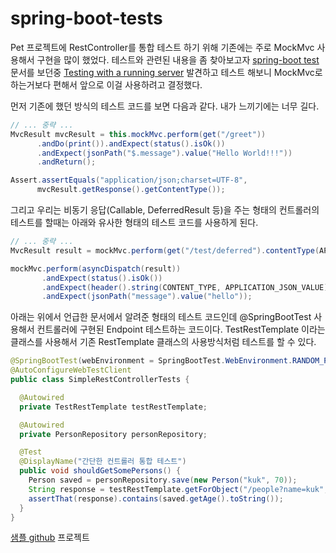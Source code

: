 # spring-boot-tests

Pet 프로젝트에 RestController를 통합 테스트 하기 위해 기존에는 주로 MockMvc 사용해서 구현을 많이 했었다. 테스트와 관련된 내용을 좀 찾아보고자 [spring-boot test] 문서를 보던중 [Testing with a running server] 발견하고 테스트 해보니 MockMvc로 하는거보다 편해서 앞으로 이걸 사용하려고 결정했다.

먼저 기존에 했던 방식의 테스트 코드를 보면 다음과 같다. 내가 느끼기에는 너무 길다.

```java
// ... 중략 ...
MvcResult mvcResult = this.mockMvc.perform(get("/greet"))
      .andDo(print()).andExpect(status().isOk())
      .andExpect(jsonPath("$.message").value("Hello World!!!"))
      .andReturn();

Assert.assertEquals("application/json;charset=UTF-8", 
      mvcResult.getResponse().getContentType());
```

그리고 우리는 비동기 응답(Callable<T>, DeferredResult<T> 등)을 주는 형태의 컨트롤러의 테스트를 할때는 아래와 유사한 형태의 테스트 코드를 사용하게 된다.

```java
// ... 중략 ...
MvcResult result = mockMvc.perform(get("/test/deferred").contentType(APPLICATION_JSON)).andReturn();

mockMvc.perform(asyncDispatch(result))
       .andExpect(status().isOk())
       .andExpect(header().string(CONTENT_TYPE, APPLICATION_JSON_VALUE))
       .andExpect(jsonPath("message").value("hello"));
```

아래는 위에서 언급한 문서에서 알려준 형태의 테스트 코드인데 @SpringBootTest 사용해서 컨트롤러에 구현된 Endpoint 테스트하는 코드이다. TestRestTemplate 이라는 클래스를 사용해서 기존 RestTemplate 클래스의 사용방식처럼 테스트를 할 수 있다.
  
```java
@SpringBootTest(webEnvironment = SpringBootTest.WebEnvironment.RANDOM_PORT)
@AutoConfigureWebTestClient
public class SimpleRestControllerTests {

  @Autowired
  private TestRestTemplate testRestTemplate;

  @Autowired
  private PersonRepository personRepository;

  @Test
  @DisplayName("간단한 컨트롤러 통합 테스트")
  public void shouldGetSomePersons() {
    Person saved = personRepository.save(new Person("kuk", 70));
    String response = testRestTemplate.getForObject("/people?name=kuk", String.class);
    assertThat(response).contains(saved.getAge().toString());
  }
}
```

[샘플 github] 프로젝트

[spring-boot test]: https://docs.spring.io/spring-boot/docs/2.1.6.RELEASE/reference/html/boot-features-testing.html#boot-features-testing
[Testing with a running server]: https://docs.spring.io/spring-boot/docs/2.1.6.RELEASE/reference/html/boot-features-testing.html#boot-features-testing-spring-boot-applications-testing-with-running-server
[샘플 github]: https://github.com/smartkuk/spring-boot-tests
